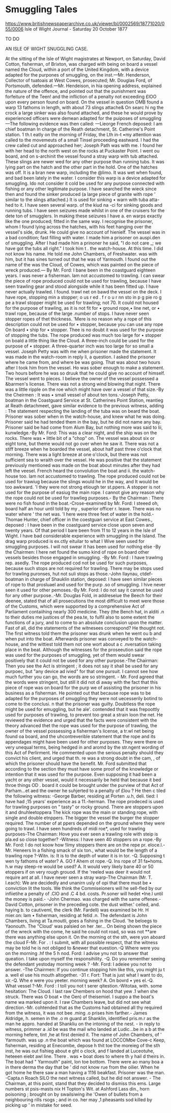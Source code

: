 # Smuggling Tales


https://www.britishnewspaperarchive.co.uk/viewer/bl/0002569/18771020/055/0006
Isle of Wight Journal - Saturday 20 October 1877

TO DO

AN ISLE OF WIGHT SNUGGLING CASE.

At the sitting of the Isle of Wight magistrates at Newport, on Saturday, David Cotton, fisherman, of Brixton, was charged with being on board a vessel named the Cloud, within a port of the United Kingdom, with a device adapted for the purpones of smuggling, on the inst.—Mr. Henderson, Collector of tuatoais at West Cowes, prosecuted; Mr. Douglas Ford, of Portsmouth, defended.—Mr. Hendeison, in hia opening address, explained the nature of the offence, and pointed out that the punishment was forfeiture of the Teen! and the infliction of a penalty not exceeding £lOO upon every person found on board. On the vessel in question OMB found a warp 13 fathoms in length, with about 73 slings attache& On searc hi ng the crock a large sinker was also found attached, and these he would prove by experienced officers were demean adapted for the puiposes of smuggling —The following evidence was then called: —Lieorge French deposed: I am chief boatman In charge of the Reath detachment, St. Catherine's Point station. 1 th.t eatly on the morning of Friday, the Lth in-t •my attention was called to the movemeuts of a small Tinsel proceeding eastward. I had the crew called cut and approached her; Joseph Path was with me. I found her with her head to the north west on the rocks at Puckaster Point. I went ou board, and on s-archinit the vessel found a stray warp with tub attached. These slings are newer wed for any other purpose than running tubs. It was lying part on the hatch and the other part in the hold. One of the hatches was off. It is a bran new warp, including the @limo. It was wet when found, and bad been lately in the water. I consider this warp is a device adapted for smuggling. Ido not consider it cold be used for any purpose connected with fishing or any other legitimate purpose. I have searched the wieck since then and found the sinker produced (a large piece of granite with rope ' similar to the slings attached.) It is used for sinking • warn with tuba atta-hed to it. I have seen several warp. of the kiud na -ci for sinking goods and running tubs. I have seen seizures made whilst in one of the cruisers for the dete ton of smugglers. In making these seizures I have a. en warps exactly like the one produced; fitted in the same way. I recognise the prisoner, whom I found lying across the hatches, with his feet hanging over the vessel's side, drunk. He could give no account of hienielf. The vessel was in a bad condition; fast filling with water. I made him a prisoner on auspi.den of smuggling. After I had made him a prinoner he said, "I do not care _; we have got the tubs all right." I took him t . the watch-house. At this time. I did not know his name. He told me John Chambers, of Freshwater. was with him, but it has sines turned out that he was of Yarmouth. I found out the name of the was the Cloud, of Cowes, which was painted on the piece of wreck produced.— By Mr. Ford: I bane been in the coastguard eighteen years. I was never a fisherman. lam not accustomed to trawling. I can swear the piece of rope produced could not be used for trawling, because I have seen trawling gear and stood alongside while it has been fitted up. I have never actually trawled. I found. trawl net on bawd the vessel on the deck. I have rope, stopping min a stopper; o us r ed . f r o u r nn sto in p g pie ro g pe a trawl stopper might be used for trawling; not 70. It could not housed for the purpose of trawling, as it is not fit for • ground rope,• line net, or • trawl rope, because of the large .number of stops. I have never seen stopper ropes of thet thickness. 'Mere is no reason why a rope of this description could not be used for • stopper, because you can use any rope On board • ship for • stopper. Thee is no doubt it was used for the purpose of stopping the tubs. The rope produced was much too large for • stopper on boald a little thing like the Cloud. A three-inch could be used for the purpose of • stopper. A three-quarter inch was too large for so small a vessel. Joseph Petty was with me when prisoner made the statement. It was made in the watch-room in reply li, a question. I asked the prisoner where he came from, and where be was going. That was about two hours after I took him from the vessel. Ho was sober enough to make a statement. Two hours before he was so druuk that he could give no account of himself. The vessel went to pieces. I believe the owner of the vessel possessed a &barmen's license. There was not a strong wind blowing that night. There was a little ripple on the roe which might have over a vessel of that size.-By the Cheirmen : It was • small vessel of about ten tons.-Joseph Petty, boatman in the Coastguard Service at St. Catherines Point Station, reantieg at Reath detachmeet, gave similar evidence to the previous witness, adding : The statement respecting the landing of the tuba was on beard the boat. Prisoner was sober when in the watch-house, and knew what he was doing. Prisoner said he had tended them in the bay, but he did not name any bay. Prisoner said be had come from Alum Bay, but nothing more was said to lii, kunwledge.-By Mr. Ford: This was a clear night, and the ship was on the rocks. There was • little bit of a "chop" on. The vessel was about six or eight tone, but theme would not go over when he saw it. There was not a stiff breeze when he boarded the vessel, about half past three o'clock that morning. There was a light breeze at one o'clock, but there was not sufficient sea to wraith over the vessel. He was positive that the statement previously mentioned was made on the boat about minutes after they had left the veesel. French heard the convolution the boat and ii. the watch-house too. lam not accustomed to trawling. The rope produced could not be used for trawiug because the slings would he in the way, and It would be too awkward. 'I they were not strong etiough ter st.ppers. A stopper is not used for the purpose of easiug the main rope. I cannot give any reason why the rope could not be used for trawlieg purposes.- By the Chairman : There were no fish found in the boat.-Crose-examined by Mr. Ford: I steeed oh, board half an hour until told by my , superior officer r. leave. There was no water where ' the net was. 'I here were three feet of water in the hold.-Thomae Hunter, chief officer in the coestguari service at East Cowes., deposed : I have been in the coastguard service close upon seven and twenty years. Of that period I bare been from 11 to 12 years in the Isle of Wight. I have bad considerable experience with smuggling in the Island. The drag warp produced is ex.ctly eituilar to what I Wive seen used for smuggling purposes. I will not swear it has been used for nothing else -By the Chairmen: I here net found the sumo kind of rope on board other vessels besides those engaged in smuggling. -By Mr. Ford : I have trawlmg rep. asedly. The rope produced cod not be used for such purposes, because such stops are not required for trawling. There may be stops used for trawling puronses, hut not suli stops as those.-John Ilaynau, ctdef-boatman in charge of Shauklin station, deposed: I have seen similar pieces of rope to that prosluael and used for the purp .so of smuggling. I hive never seen it used for other pemoses.-By Mr. Ford: I do not say it cannot be used for any other purpose..-Mr. Douglas Fold, in addreseiue the Beech for their deenee, stated that of all prosecutions the most difficult to meet were those of the Customs, which were supported by a comprehensive Act of Parliament contaiihing nearly 300 medicine. They (the Bench hat, in alditi .n to their duties me justices of the pea.te, to fulfil also to some extent the functions of a jury, and to come to an absolute conclusion upon the matter. Fast of all, did the statements of the witnesees correspond? He thought not. The first witness told them the prisoner was drunk when he went ou b and when put into the boat. Afterwards prisoner was conveyed to the watch-house, and the wittiest told them not one wort about a c .nversation taking place in the beat. Although the witnesses for the proseeution said the rope was used for the purposes of smuggling, yet of them would swear positively that it could not be used for any other purpose.-The Chairman: Then you see the Act is stringent ; it does not say it shall be used for any purpoec, but "any device ad ivied" for that one pursuit. I cannot see how much further you can go, the words are so stringent. - Mr. Ford agreed that the words were stringent, but still it did not di away with the fact that this piece of rope was on board for the purp we of assisting the prisoner in his business as a fisherman. He pointed out that because rope was to be adapted for the purposes of smuggling they were not uecesserily botind to come to the conclusi. n that the prisoner was guilty. Doubtless the rope might be used for emuggling, but he ale'. contended that it was frepoottly used for purposes of trawling, to prevent too great a strain loon the net. He reviewed the evidence and urged that the facts were consistent with the theory advanced thet the rope was used for the purpose of trawling, the owner of the vessel possessing a fisherman's license, a tr.wl net being found oa board, and the uhcontreverible statement that the rope and its appendages might have been used for other purposes. They were there on very unequal terms, being hedged in and aromd by the str.ngent wording of this Act of Perlirment. He commented upon the serious penalty should they convict his client, and urged that th. re was a strong doubt in the cam, , of which the prisoner should have the benefit. Mr. Ford submitted that according to the section they must have some proof of the knowledge or intention that it was used for the purpose. Even supposing it had been a yacht or any other vessel, would it necessarily be held that because it bed throe things OD . board it could be brought under the purview of that Act of Parham...et aed the owner he suhjerted to a penalty of £lou ? He then c tiled the following witness: -George Barber, residing at Porten .u.h, deli. tied: I have had ;15 years' experience as a 11.-herman. The rope prodeced is used for trawling purposes on " tasty" or rocky ground. There are stoppers upon it and dnuhleetoppera The kick rope was the main or standing rope, with single and double etnppers. The bigger the vessel the burger the stopper required. The number of at ppers depended on the ground where they were going to trawl. I have seen hundreds of midi roe*, used for trawling purposes-The Chairman: Hove you ever seen a trawling role with steip is pla.ed so close together? -Witness: I have seen 40 stoppers on a rope.-By Mr. Ford: I do not koow how !limy stoppers there are on the repe pr. eloce.l.-Mr. Heneers In a fishing smack of six ton., what would be the length of a trawling rope ?-Witn. is: It is to the depth of water it is in tor. -Q. Supposing t wen ty fathoms of water? A. GO f Ahem ot rope.-Q. Ins rope of 31 fa•homs. h.w may steep-re would be used? A. It would very likely bane 40 or 50 etoppers if on very rough grouod. If the 'reeled was deer it would not require ant at all. I have never seen a stray warp-The Chairman (Mr. T. I.each): We are decidedly and unanirn usly of opi that there must be • conviction lit the tools. We think the Commiseioners will he sell-fled by our infiietihe a penalty of .ClO and .C 4 bd. costs. Pr.soner will hedet •Ine.l until the money is paid.- -John Chermao. was charged with the same offenee.-David Cotton, prisoner in the precedieg cote. the dust wither.' celled, and. haying b. to cautiveml, the clerk (Mr. Fardell) was examined be Hr. H mier.on: lam • fisherman, residing at fetid .n. The defendant is John Chambers, living at Ta.moutli, goes a fishing in the Cloud. 'he beloegs to Yaonouth. The "Cloud' was palsied on her .ter... On being shown the piece of the wreck with the come, he said he could not road, so was not **are there was anything else upon it. On the morning ot the sth, were yon aboard the cloud F-Mr. For . : I submit, with all possible respect, that the witness may be told he is not obliged to &newer that euestion.-Q Where were you on the morning .hf the 5 h nod. Ford: I advise ynu not to answer that queation. I take upon myself the responsihility. -Q. Do you rementher seeing the defendant yestoday morning week ? -Mr. Ford: I adeiee you not to answer. -The Chairmen: If you continue stopping him like this, you might ju t a. well el use his mouth altogether. -31 r. Fort: That is just what I want to do, sir.-Q. Whe e were you yeeter. morning week? A. On bovrd • yes el.-Q. What vessel ?-Mr. Ford : I toll you not t serer qitestion.-Witotaa, with. some hesitation: The Cloud. I last raw Chembers on hood that yew .1 when she struck. There was O boat • the Oen) of theisemiel. I suppo a the boat's name wa marked upon it. I raw Chambers leave, but did not see what direction.-Mr. cohtended that as the Customs had obtained all thy required from the witness, it was not bee .ming .o prises him farther.- James Aldridge, h. semen in the .o m guard at Shanklin, identified pris.m.r as the man he appro. handed at Shankliu on the intoning of the nest. - in reply to witness, primmer a .id be was the mail who landed at Ludic...be in a b at the morning hefere, tint ,he at first denied it. The name of John Chambers, of ' Yarmouth. was up .n the boat which was found at LOCCOMbe Cove-c Keep, fisherman, residing at Enecombe, depose h thit toe the moreieg of the sth inst, he was out fishieg about e ght o clock, and f landed at Luceotuhe, heteeen eiebt awl line. There . was • boat does to where th y hail d theirs in. The boat had " Yarmouth" paint, lon toe bottom. There were ao many boa a in there derma the day that be ' did not know rue from the oilier. When he got home he there saw a man having a 1116 beakfast. Prisoner was the man. -Capta.n Roach SILO the next witness called, but he did not answer. - The Chairman, at this point, stand that they decided to dismiss this ems. Large numbers st psis-masts nix H Topton's Wit. at Ashford Lass din., horn poisoning ; brought on by swailsiwing ihe 'Owen of bullets from a neighbouring rills rsogs ; and in co. her may ,1 pheasants sod killed by picking up ' in mistake for seed. 
